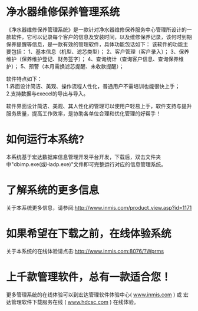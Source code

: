 # 净水器维修保养管理系统

《净水器维修保养管理系统》是一款针对净水器维修保养服务中心管理所设计的一款软件，它可以记录每个客户的信息及安装时间，以及维修保养记录，该何时到期保养提醒等信息，是一款有效的管理软件，具体功能包话如下：
该软件的功能主要包括：
1、基本信息（机型、滤芯类型）；
2、客户管理（客户录入）；
3、保养维护（保养维护登记、财务签字）；
4、查询统计（查询客户信息、查询保养维护）；
5、预警（本月需换滤芯提醒、未收款提醒）；

软件特点如下：   
    1.界面设计简洁、美观、操作流程人性化，普通用户不需培训也能很快上手；  
    2.支持数据与execel的导出与导入。

软件界面设计简洁、美观、其人性化的管理可以使用户轻易上手，软件支持与提升服务质量，提高工作效率，是协助各单位合理和优化管理的好帮手！





# 如何运行本系统?

本系统基于宏达数据库信息管理开发平台开发，下载后，双击文件夹中"dbimp.exe(或Hadp.exe)"文件即可完整运行对应的信息管理系统。

# 了解系统的更多信息

关于本系统更多信息，请参阅:http://www.inmis.com/product_view.asp?id=1171

# 如果希望在下载之前，在线体验系统

关于本系统的在线体验请点击:http://www.inmis.com:8076/?Wprms

# 上千款管理软件，总有一款适合您！

更多管理系统的在线体验可以到宏达管理软件体验中心( www.inmis.com ) 或 宏达管理软件下载服务在线 ( www.hdcsc.com ) 在线体验。

